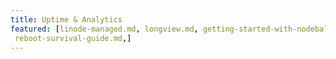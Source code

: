 ```yaml
---
title: Uptime & Analytics
featured: [linode-managed.md, longview.md, getting-started-with-nodebalancers.md, monitoring-and-maintaining-your-server.md,
 reboot-survival-guide.md,]
---
```



